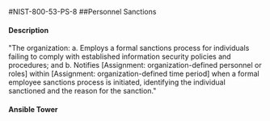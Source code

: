 #NIST-800-53-PS-8
##Personnel Sanctions
#### Description
"The organization:
  a.  Employs a formal sanctions process for individuals failing to comply with established information security policies and procedures; and
  b.  Notifies [Assignment: organization-defined personnel or roles] within [Assignment: organization-defined time period] when a formal employee sanctions process is initiated, identifying the individual sanctioned and the reason for the sanction."
#### Ansible Tower

